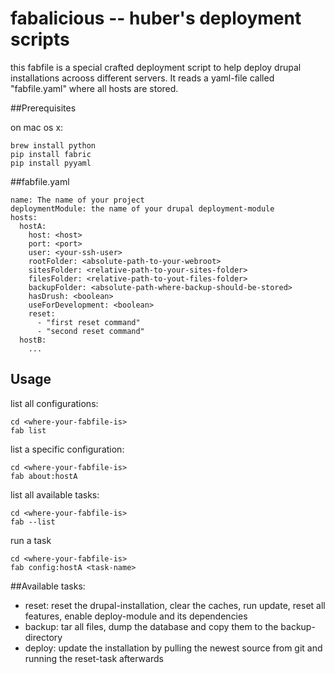 # fabalicious -- huber's deployment scripts

this fabfile is a special crafted deployment script to help deploy drupal installations acrooss different servers.
It reads a yaml-file called "fabfile.yaml" where all hosts are stored.

##Prerequisites

on mac os x:

    brew install python
    pip install fabric
    pip install pyyaml


##fabfile.yaml

    name: The name of your project
    deploymentModule: the name of your drupal deployment-module
    hosts:
      hostA:
        host: <host>
        port: <port>
        user: <your-ssh-user>
        rootFolder: <absolute-path-to-your-webroot>
        sitesFolder: <relative-path-to-your-sites-folder>
        filesFolder: <relative-path-to-yout-files-folder>
        backupFolder: <absolute-path-where-backup-should-be-stored>
        hasDrush: <boolean>
        useForDevelopment: <boolean>
        reset:
          - "first reset command"
          - "second reset command"
      hostB:
        ...
## Usage

list all configurations:

    cd <where-your-fabfile-is>
    fab list

list a specific configuration:

    cd <where-your-fabfile-is>
    fab about:hostA
  
list all available tasks:

    cd <where-your-fabfile-is>
    fab --list

run a task

    cd <where-your-fabfile-is>
    fab config:hostA <task-name>
    
##Available tasks:

* reset: reset the drupal-installation, clear the caches, run update, reset all features, enable deploy-module and its dependencies
* backup: tar all files, dump the database and copy them to the backup-directory
* deploy: update the installation by pulling the newest source from git and running the reset-task afterwards
   
   
   



